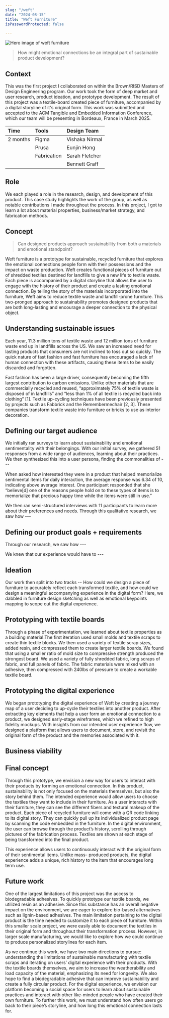 ```yaml
---
slug: "/weft"
date: "2024-08-15"
title: "Weft Furniture"
isPasswordProtected: false

---
```


![Hero image of weft furniture](../src/images/weft/hero.png)
> How might emotional connections be an integral part of sustainable product development?

## Context

This was the first project I collaborated on within the Brown/RISD Masters of Design Engineering program. Our work took the form of deep market and user research, product ideation, and prototype development. The result of this project was a textile-board created piece of furniture, accompanied by a digital storyline of it's original form. This work was submitted and accepted to the ACM Tangible and Embedded Information Conference, which our team will be presenting in Bordeaux, France in March 2025. 

| Time     | Tools     | Design Team      |
|:---------|:----------|:----------|
| 2 months  | Figma     | Vishaka Nirmal |
|          | Prusa     | Eunjin Hong   |
|          | Fabrication  | Sarah Fletcher    |
|          |           | Bennett Graff |


## Role
We each played a role in the research, design, and development of this product. This case study highlights the work of the group, as well as notable contributions I made throughout the process. In this project, I got to learn a lot about material properties, business/market strategy, and fabrication methods. 


## Concept
> Can designed products approach sustainability from both a materials and emotional standpoint?


Weft furniture is a prototype for sustainable, recycled furniture that explores the emotional connections people form with their possessions and the impact on waste production. Weft creates functional pieces of furniture out of shredded textiles destined for landfills to give a new life to textile waste. Each piece is accompanied by a digital storyline that allows the user to engage with the history of their product and create a lasting emotional connection. By telling the story of the materials incorporated into the furniture, Weft aims to reduce textile
waste and landfill-prone furniture. This two-pronged approach to sustainability promotes designed products that are both long-lasting and
encourage a deeper connection to the physical object.


## Understanding sustainable issues

Each year, 11.3 million tons of textile waste and 12 million tons of furniture waste end up in landfills across the US.
We saw an increased need for lasting products that consumers are not inclined to toss out so quickly. The quick nature of
fast fashion and fast furniture has encouraged a lack of human connection with these artifacts, causing these items to be easily discarded and forgotten. 

Fast fashion has been a large driver, consequently becoming the fifth largest contribution to carbon emissions. Unlike other materials that are commercially recycled and reused, “approximately 75% of textile waste is disposed of in landfills” and “less than 1% of all textile is recycled back
into clothing” [1]. Textile up-cycling techniques have been previously presented by projects such as Fabbrick and the
Remembermechair [2, 3]. These companies transform textile waste into furniture or bricks to use as interior decoration.


## Defining our target audience

We initially ran surveys to learn about sustainability and emotional sentimentality with their belongings. With our initial survey, we gathered 51 responses from a wide range of audiences, learning about their practices. We then synthesized this into a user persona, finding the commonalities of  ---

When asked how interested they were in a
product that helped memorialize sentimental items for daily interaction, the average response was 6.34 of 10, indicating
above average interest. One participant responded that she “believe[d] one of the reasons people hold on to these types of items is to memorialize that precious happy time while the items were still in use.”

We then ran semi-structured interviews with 11 participants to learn more about their preferences and needs. Through this qualitative research, we saw how ---

## Defining our product goals + requirements

Through our research, we saw how ---

We knew that our experience would have to ---

## Ideation
Our work then split into two tracks -- How could we design a piece of furniture to accurately reflect each transformed textile, and how could we design a meaningful accompanying experience in the digital form? Here, we dabbled in furniture design sketching as well as emotional keypoints mapping to scope out the digital experience. 


## Prototyping with textile boards
Through a phase of experimentation, we learned about textile properties as a building material.The first iteration used small molds and textile scraps to create thin textile blocks. We then used a variety of textile scrap sizes,
added resin, and compressed them to create larger textile boards. We found that using a smaller ratio of mold size to compressive strength produced the strongest board. We used a variety of fully shredded fabric, long scraps of fabric, and full panels of fabric. The fabric materials were mixed with an adhesive, then compressed with 240lbs of pressure to create a workable textile board.

## Prototyping the digital experience
We began prototyping the digital experience of Weft by creating a journey map of a user deciding to up-cycle their
textiles into another product. After extracting key elements that help a user form an emotional connection to a product, we designed early-stage wireframes, which we refined to high fidelity mockups. With insights from our intended user experience flow, we designed a platform that allows users to document, store, and revisit the original form of the product and the memories associated with it.


## Business viability


## Final concept
Through this prototype, we envision a new way for users to interact with their products by forming an emotional
connection. In this product, sustainability is not only focused on the materials themselves, but also the story behind them. The intended experience would allow users to choose the textiles they want to include in their furniture. As a user interacts with their furniture, they can see the different fibers and textural makeup of the product. Each piece of recycled furniture will come with a QR code linking to its digital story. They can quickly pull up its individualized product page by scanning
the code embedded in the furniture. In the digital environment, the user can browse through the product’s history, scrolling through pictures of the fabrication process. Textiles are shown at each stage of being transformed into the final product.

This experience allows users to continuously interact with the original form of their sentimental items. Unlike mass-
produced products, the digital experience adds a unique, rich history to the item that encourages long term use.


## Future work
One of the largest limitations of this project was the access to biodegradable adhesives. To quickly prototype our
textile boards, we utilized resin as an adhesive. Since this substance has an overall negative impact on the environment,
we are eager to explore bio-based alternatives such as lignin-based adhesives. The main limitation pertaining to the digital product is the time needed to customize it to each piece of furniture. Within this smaller scale project, we were easily able to document the textiles in their original form and throughout their transformation process. However, in larger scale manufacturing, we would like to explore how we could continue to produce personalized storylines for each item.

As we continue this work, we have two main directions to pursue: understanding the limitations of sustainable
manufacturing with textile scraps and iterating on users’ digital experience with their products. With the textile boards themselves, we aim to increase the weatherability and load capacity of the material, emphasizing its need for longevity. We also hope to find a biodegradable adhesive that can improve sustainability and create a fully circular product. For the digital experience, we envision our platform becoming a social space for users to learn about sustainable practices and interact with other like-minded people who have created their own furniture. To further this work, we must understand how often users go back to their piece’s storyline, and how long this emotional connection lasts for.

